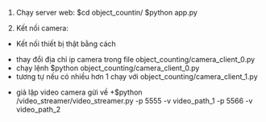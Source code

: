 
1. Chạy server web:
$cd object_countin/
$python app.py

2. Kết nối camera:
- Kết nối thiết bị thật bằng cách 
+ thay đổi địa chỉ ip camera trong file object_counting/camera_client_0.py
+ chạy lệnh $python object_counting/camera_client_0.py
+ tương tự nếu có nhiều hơn 1 chạy với object_counting/camera_client_1.py 
- giả lập video camera gửi về
+$python /video_streamer/video_streamer.py -p 5555 -v video_path_1 -p 5566 -v video_path_2
